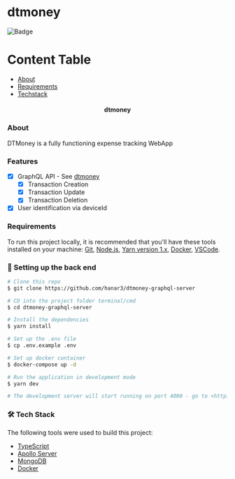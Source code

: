 
# dtmoney
![Badge](https://img.shields.io/badge/dtmoney-Keep%20%20track%20of%20your%20expenses-%237159c1?style=for-the-badge&logo=ghost)

Content Table
=================
<!--ts-->
   * [About](#about)
   * [Requirements](#requirements)
   * [Techstack](#-tech-stack)
<!--te-->

<h4 align="center"> 
  dtmoney 
</h4>

### About
DTMoney is a fully functioning expense tracking WebApp

### Features
- [x] GraphQL API -  See [dtmoney](https://github.com/hanar3/dtmoney)
  - [x] Transaction Creation
  - [x] Transaction Update
  - [x] Transaction Deletion
- [x] User identification via deviceId

### Requirements

To run this project locally, it is recommended that you'll have these tools installed on your machine:
[Git](https://git-scm.com),
[Node.js](https://nodejs.org/en/),
[Yarn version 1.x](https://classic.yarnpkg.com/lang/en/),
[Docker](https://www.docker.com/),
[VSCode](https://code.visualstudio.com/).

### 🎲 Setting up the back end

```bash
# Clone this repo
$ git clone https://github.com/hanar3/dtmoney-graphql-server

# CD into the project folder terminal/cmd
$ cd dtmoney-graphql-server

# Install the dependencies
$ yarn install

# Set up the .env file
$ cp .env.example .env

# Set up docker container
$ docker-compose up -d

# Run the application in development mode
$ yarn dev

# The development server will start running on port 4000 - go to <http://localhost:4000/>
```


### 🛠 Tech Stack

The following tools were used to build this project:

- [TypeScript](https://www.typescriptlang.org/)
- [Apollo Server](apollographql.com/)
- [MongoDB](https://www.mongodb.com/)
- [Docker](https://www.docker.com/)

